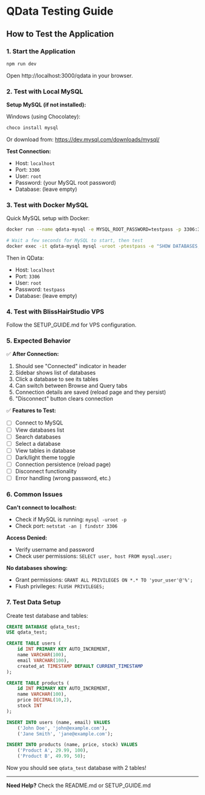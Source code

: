 # QData Testing Guide

## How to Test the Application

### 1. Start the Application

```bash
npm run dev
```

Open http://localhost:3000/qdata in your browser.

### 2. Test with Local MySQL

**Setup MySQL (if not installed):**

Windows (using Chocolatey):
```powershell
choco install mysql
```

Or download from: https://dev.mysql.com/downloads/mysql/

**Test Connection:**
- Host: `localhost`
- Port: `3306`
- User: `root`
- Password: (your MySQL root password)
- Database: (leave empty)

### 3. Test with Docker MySQL

Quick MySQL setup with Docker:

```bash
docker run --name qdata-mysql -e MYSQL_ROOT_PASSWORD=testpass -p 3306:3306 -d mysql:8

# Wait a few seconds for MySQL to start, then test
docker exec -it qdata-mysql mysql -uroot -ptestpass -e "SHOW DATABASES;"
```

Then in QData:
- Host: `localhost`
- Port: `3306`
- User: `root`
- Password: `testpass`
- Database: (leave empty)

### 4. Test with BlissHairStudio VPS

Follow the SETUP_GUIDE.md for VPS configuration.

### 5. Expected Behavior

✅ **After Connection:**
1. Should see "Connected" indicator in header
2. Sidebar shows list of databases
3. Click a database to see its tables
4. Can switch between Browse and Query tabs
5. Connection details are saved (reload page and they persist)
6. "Disconnect" button clears connection

✅ **Features to Test:**
- [ ] Connect to MySQL
- [ ] View databases list
- [ ] Search databases
- [ ] Select a database
- [ ] View tables in database
- [ ] Dark/light theme toggle
- [ ] Connection persistence (reload page)
- [ ] Disconnect functionality
- [ ] Error handling (wrong password, etc.)

### 6. Common Issues

**Can't connect to localhost:**
- Check if MySQL is running: `mysql -uroot -p`
- Check port: `netstat -an | findstr 3306`

**Access Denied:**
- Verify username and password
- Check user permissions: `SELECT user, host FROM mysql.user;`

**No databases showing:**
- Grant permissions: `GRANT ALL PRIVILEGES ON *.* TO 'your_user'@'%';`
- Flush privileges: `FLUSH PRIVILEGES;`

### 7. Test Data Setup

Create test database and tables:

```sql
CREATE DATABASE qdata_test;
USE qdata_test;

CREATE TABLE users (
    id INT PRIMARY KEY AUTO_INCREMENT,
    name VARCHAR(100),
    email VARCHAR(100),
    created_at TIMESTAMP DEFAULT CURRENT_TIMESTAMP
);

CREATE TABLE products (
    id INT PRIMARY KEY AUTO_INCREMENT,
    name VARCHAR(100),
    price DECIMAL(10,2),
    stock INT
);

INSERT INTO users (name, email) VALUES 
    ('John Doe', 'john@example.com'),
    ('Jane Smith', 'jane@example.com');

INSERT INTO products (name, price, stock) VALUES
    ('Product A', 29.99, 100),
    ('Product B', 49.99, 50);
```

Now you should see `qdata_test` database with 2 tables!

---

**Need Help?** Check the README.md or SETUP_GUIDE.md
